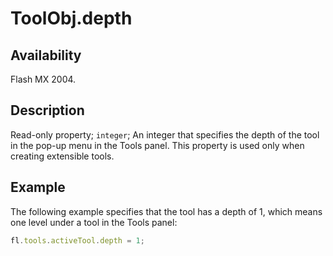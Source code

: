 # ToolObj.depth

## Availability

Flash MX 2004.

## Description

Read-only property; `integer`; An integer that specifies the depth of the tool in the pop-up menu in the Tools panel. This property is used only when creating extensible tools.

## Example

The following example specifies that the tool has a depth of 1, which means one level under a tool in the Tools panel:

```javascript
fl.tools.activeTool.depth = 1;
```
